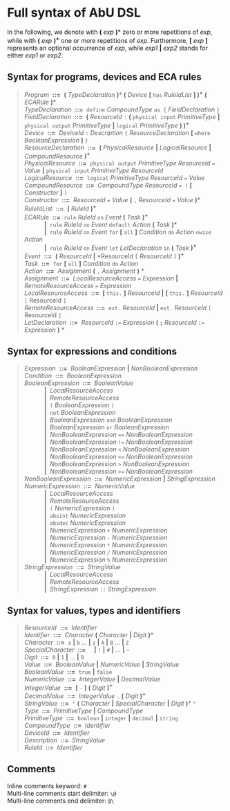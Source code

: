 # Full syntax of AbU DSL
In the following, we denote with **(** *exp* **)*** zero or more repetitions of *exp*, while with **(** *exp* **)<sup>+</sup>** one or more repetitions of *exp*. Furthermore, **[** *exp* **]** represents an optional occurrence of *exp*, while *exp1* **|** *exp2* stands for either *exp1* or *exp2*.

## Syntax for programs, devices and ECA rules
>*Program* &nbsp;**::=**&nbsp; **(** *TypeDeclaration* **)*** **(** *Device* **[** `has` *RuleIdList* **] )<sup>+</sup>** **(** *ECARule* **)*** <br>
*TypeDeclaration* &nbsp;**::=**&nbsp; `define` *CompoundType* `as {` *FieldDeclaration* `}` <br>
*FieldDeclaration* &nbsp;**::=**&nbsp; **(** *ResourceId* `:` **(** `physical input` *PrimitiveType* **|** `physical output` *PrimitiveType* **|** `logical` *PrimitiveType* **) )<sup>+</sup>** <br>
*Device* &nbsp;**::=**&nbsp; *DeviceId* `:` *Description* `{` *ResourceDeclaration* **[** `where` *BooleanExpression* **]** `}` <br>
*ResourceDeclaration* &nbsp;**::=**&nbsp; **(** *PhysicalResource* **|** *LogicalResource* **|** *CompoundResource* **)<sup>+</sup>** <br>
*PhysicalResource* &nbsp;**::=**&nbsp; `physical output` *PrimitiveType* *ResourceId* `=` *Value* **|** `physical input` *PrimitiveType* *ResourceId* <br>
*LogicalResource* &nbsp;**::=**&nbsp; `logical` *PrimitiveType* *ResourceId* `=` *Value* <br>
*CompoundResource* &nbsp;**::=**&nbsp; *CompoundType* *ResourceId* `= (` **[** *Constructor* **]** `)` <br>
*Constructor* &nbsp;**::=**&nbsp; *ResourceId* `=` *Value* **(** `,` *ResourceId* `=` *Value* **)***  <br>
*RuleIdList* &nbsp;**::=**&nbsp; **(** *RuleId* **)<sup>+</sup>** <br>
*ECARule* &nbsp;**::=**&nbsp; `rule` *RuleId* `on` *Event* **(** *Task* **)<sup>+</sup>** <br>
  &emsp;&emsp;&emsp; **|**&nbsp; `rule` *RuleId* `on` *Event* `default` *Action* **(** *Task* **)*** <br>
  &emsp;&emsp;&emsp; **|**&nbsp; `rule` *RuleId* `on` *Event* `for` **[** `all` **]** *Condition* `do` *Action* `owise` *Action* <br>
  &emsp;&emsp;&emsp; **|**&nbsp; `rule` *RuleId* `on` *Event* `let` *LetDeclaration* `in` **(** *Task* **)<sup>+</sup>** <br>
*Event* &nbsp;**::=**&nbsp; **(** *ResourceId* **|** *ResourceId `[` *ResourceId* `]` **)<sup>+</sup>** <br>
*Task* &nbsp;**::=**&nbsp; `for` **[** `all` **]** *Condition* `do` *Action* <br>
*Action* &nbsp;**::=**&nbsp; *Assignment* **(** `,` *Assignment* **)** * <br>
*Assignment* &nbsp;**::=**&nbsp; *LocalResourceAccess* `=` *Expression* **|** *RemoteResourceAccess* `=` *Expression* <br>
*LocalResourceAccess* &nbsp;**::=**&nbsp; **[** `this.` **]** *ResourceId* **|**  **[** `this.` **]** *ResourceId* `[` ResourceId `]` <br>
*RemoteResourceAccess* &nbsp;**::=**&nbsp; `ext.` *ResourceId* **|** `ext.` *ResourceId* `[` ResourceId `]` <br>
*LetDeclaration* &nbsp;**::=**&nbsp; *ResourceId* `:=` *Expression* **( `;`** *ResourceId* `:=` *Expression* **)** * <br>

## Syntax for expressions and conditions
>*Expression* &nbsp;**::=**&nbsp; *BooleanExpression* **|** *NonBooleanExpression* <br>
*Condition* &nbsp;**::=**&nbsp; *BooleanExpression* <br>
*BooleanExpression* &nbsp;**::=**&nbsp; *BooleanValue* <br>
  &emsp;&emsp;&emsp; **|**&nbsp; *LocalResourceAccess* <br>
  &emsp;&emsp;&emsp; **|**&nbsp; *RemoteResourceAccess* <br>
  &emsp;&emsp;&emsp; **|**&nbsp; `(` *BooleanExpression* `)` <br>
  &emsp;&emsp;&emsp; **|**&nbsp; `not` *BooleanExpression* <br>
  &emsp;&emsp;&emsp; **|**&nbsp; *BooleanExpression* `and` *BooleanExpression* <br>
  &emsp;&emsp;&emsp; **|**&nbsp; *BooleanExpression* `or` *BooleanExpression* <br>
  &emsp;&emsp;&emsp; **|**&nbsp; *NonBooleanExpression* `==` *NonBooleanExpression* <br>
  &emsp;&emsp;&emsp; **|**&nbsp; *NonBooleanExpression* `!=` *NonBooleanExpression* <br>
  &emsp;&emsp;&emsp; **|**&nbsp; *NonBooleanExpression* `<` *NonBooleanExpression* <br>
  &emsp;&emsp;&emsp; **|**&nbsp; *NonBooleanExpression* `<=` *NonBooleanExpression* <br>
  &emsp;&emsp;&emsp; **|**&nbsp; *NonBooleanExpression* `>` *NonBooleanExpression* <br>
  &emsp;&emsp;&emsp; **|**&nbsp; *NonBooleanExpression* `>=` *NonBooleanExpression* <br>
*NonBooleanExpression* &nbsp;**::=**&nbsp; *NumericExpression* **|** *StringExpression* <br>
*NumericExpression* &nbsp;**::=**&nbsp; *NumericValue* <br>
  &emsp;&emsp;&emsp; **|**&nbsp; *LocalResourceAccess* <br>
  &emsp;&emsp;&emsp; **|**&nbsp; *RemoteResourceAccess* <br>
  &emsp;&emsp;&emsp; **|**&nbsp; `(` *NumericExpression* `)` <br>
  &emsp;&emsp;&emsp; **|**&nbsp; `absint` *NumericExpression* <br>
  &emsp;&emsp;&emsp; **|**&nbsp; `absdec` *NumericExpression* <br>
  &emsp;&emsp;&emsp; **|**&nbsp; *NumericExpression* `+` *NumericExpression* <br>
  &emsp;&emsp;&emsp; **|**&nbsp; *NumericExpression* `-` *NumericExpression* <br>
  &emsp;&emsp;&emsp; **|**&nbsp; *NumericExpression* `*` *NumericExpression* <br>
  &emsp;&emsp;&emsp; **|**&nbsp; *NumericExpression* `/` *NumericExpression* <br>
  &emsp;&emsp;&emsp; **|**&nbsp; *NumericExpression* `%` *NumericExpression* <br>
*StringExpression* &nbsp;**::=**&nbsp; *StringValue* <br>
  &emsp;&emsp;&emsp; **|**&nbsp; *LocalResourceAccess* <br>
  &emsp;&emsp;&emsp; **|**&nbsp; *RemoteResourceAccess* <br>
  &emsp;&emsp;&emsp; **|**&nbsp; *StringExpression* `::` *StringExpression* <br>

## Syntax for values, types and identifiers
>*ResourceId* &nbsp;**::=**&nbsp; *Identifier* <br>
*Identifier* &nbsp;**::=**&nbsp; *Character* **(** *Character* **|** *Digit* **)*** <br>
*Character* &nbsp;**::=**&nbsp; `a` **|** `b` ... **|** `z` **|** `A` **|** `B` ... **|** `Z` <br>
*SpecialCharacter* &nbsp;**::=**&nbsp; ` `&nbsp;**|** `!` **|** `#` **|** ... **|** `~` <br>
*Digit* &nbsp;**::=**&nbsp; `0` **|** `1` **|** ... **|** `9` <br>
*Value* &nbsp;**::=**&nbsp; *BooleanValue* **|** *NumericValue* **|** *StringValue* <br>
*BooleanValue* &nbsp;**::=**&nbsp; `true` **|** `false` <br>
*NumericValue* &nbsp;**::=**&nbsp; *IntegerValue* **|** *DecimalValue* <br>
*IntegerValue* &nbsp;**::=**&nbsp; **[** `-` **]** **(** *Digit* **)<sup>+</sup>** <br>
*DecimalValue* &nbsp;**::=**&nbsp; *IntegerValue* `.` **(** *Digit* **)<sup>+</sup>** <br>
*StringValue* &nbsp;**::=**&nbsp; `"` **(** *Character* **|** *SpecialCharacter* **|** *Digit* **)*** `"` <br>
*Type* &nbsp;**::=**&nbsp; *PrimitiveType* **|** *CompoundType* <br>
*PrimitiveType* &nbsp;**::=**&nbsp; `boolean` **|** `integer` **|** `decimal` **|** `string` <br>
*CompoundType* &nbsp;**::=**&nbsp; *Identifier* <br>
*DeviceId* &nbsp;**::=**&nbsp; *Identifier* <br>
*Description* &nbsp;**::=**&nbsp; *StringValue* <br>
*RuleId* &nbsp;**::=**&nbsp; *Identifier* <br>

## Comments
Inline comments keyword: `#` <br>
Multi-line comments start delimiter: `\@` <br>
Multi-line comments end delimiter: `@\`

